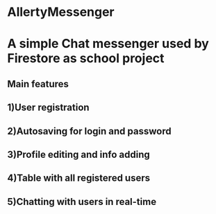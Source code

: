 # AllertyMessenger
# A simple Chat messenger used by Firestore as school project

## Main features
## 1)User registration
## 2)Autosaving for login and password
## 3)Profile editing and info adding
## 4)Table with all registered users
## 5)Chatting with users in real-time
